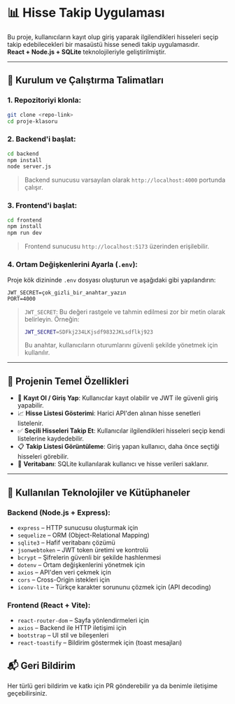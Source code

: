 # 📊 Hisse Takip Uygulaması

Bu proje, kullanıcıların kayıt olup giriş yaparak ilgilendikleri hisseleri seçip takip edebilecekleri bir masaüstü hisse senedi takip uygulamasıdır.\
**React + Node.js + SQLite** teknolojileriyle geliştirilmiştir.

---

## 🚀 Kurulum ve Çalıştırma Talimatları

### 1. Repozitoriyi klonla:

```bash
git clone <repo-link>
cd proje-klasoru
```

### 2. Backend'i başlat:

```bash
cd backend
npm install
node server.js
```

> Backend sunucusu varsayılan olarak `http://localhost:4000` portunda çalışır.

### 3. Frontend'i başlat:

```bash
cd frontend
npm install
npm run dev
```

> Frontend sunucusu `http://localhost:5173` üzerinden erişilebilir.

### 4. Ortam Değişkenlerini Ayarla (`.env`):

Proje kök dizininde `.env` dosyası oluşturun ve aşağıdaki gibi yapılandırın:

```
JWT_SECRET=çok_gizli_bir_anahtar_yazın
PORT=4000
```

> `JWT_SECRET`: Bu değeri rastgele ve tahmin edilmesi zor bir metin olarak belirleyin. Örneğin:
>
> ```bash
> JWT_SECRET=SDFkj234LKjsdf9832JKLsdflkj923
> ```
>
> Bu anahtar, kullanıcıların oturumlarını güvenli şekilde yönetmek için kullanılır.

---

## 🧹 Projenin Temel Özellikleri

- 👤 **Kayıt Ol / Giriş Yap**: Kullanıcılar kayıt olabilir ve JWT ile güvenli giriş yapabilir.
- 📈 **Hisse Listesi Gösterimi**: Harici API'den alınan hisse senetleri listelenir.
- ✅ **Seçili Hisseleri Takip Et**: Kullanıcılar ilgilendikleri hisseleri seçip kendi listelerine kaydedebilir.
- 📋 **Takip Listesi Görüntüleme**: Giriş yapan kullanıcı, daha önce seçtiği hisseleri görebilir.
- 💾 **Veritabanı**: SQLite kullanılarak kullanıcı ve hisse verileri saklanır.

---

## 💠 Kullanılan Teknolojiler ve Kütüphaneler

### Backend (Node.js + Express):

- `express` – HTTP sunucusu oluşturmak için
- `sequelize` – ORM (Object-Relational Mapping)
- `sqlite3` – Hafif veritabanı çözümü
- `jsonwebtoken` – JWT token üretimi ve kontrolü
- `bcrypt` – Şifrelerin güvenli bir şekilde hashlenmesi
- `dotenv` – Ortam değişkenlerini yönetmek için
- `axios` – API'den veri çekmek için
- `cors` – Cross-Origin istekleri için
- `iconv-lite` – Türkçe karakter sorununu çözmek için (API decoding)

### Frontend (React + Vite):

- `react-router-dom` – Sayfa yönlendirmeleri için
- `axios` – Backend ile HTTP iletişimi için
- `bootstrap` – UI stil ve bileşenleri
- `react-toastify` – Bildirim göstermek için (toast mesajları)


## 📬 Geri Bildirim

Her türlü geri bildirim ve katkı için PR gönderebilir ya da benimle iletişime geçebilirsiniz.

